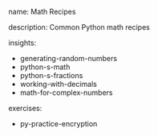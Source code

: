 name: Math Recipes

description: Common Python math recipes

insights:

- generating-random-numbers
- python-s-math
- python-s-fractions
- working-with-decimals
- math-for-complex-numbers

exercises:

- py-practice-encryption
